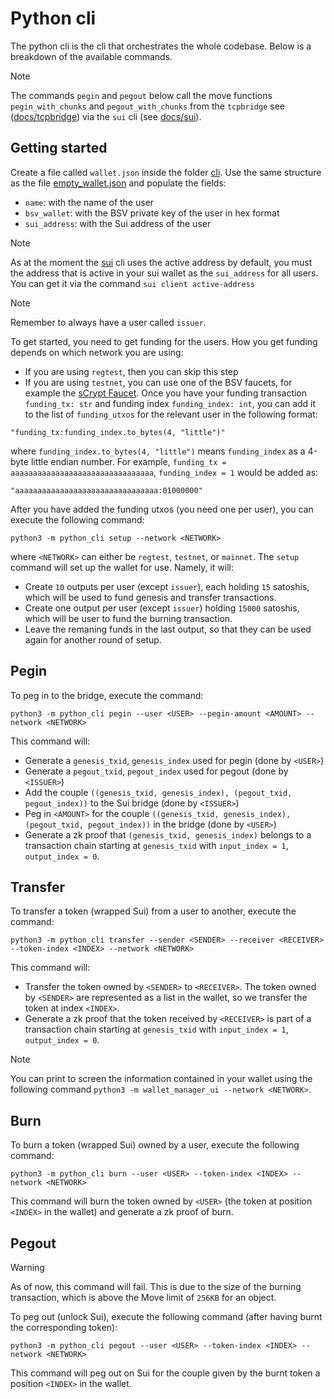 # Python cli

The python cli is the cli that orchestrates the whole codebase.
Below is a breakdown of the available commands.

> [!NOTE]
> The commands `pegin` and `pegout` below call the move functions `pegin_with_chunks` and `pegout_with_chunks` from the `tcpbridge` see ([docs/tcpbridge](tcpbridge.md)) via the `sui` cli (see [docs/sui](./sui.md)).

## Getting started

Create a file called `wallet.json` inside the folder [cli](../cli/).
Use the same structure as the file [empty_wallet.json](../cli/empty_wallet.json) and populate the fields:
- `name`: with the name of the user
- `bsv_wallet`: with the BSV private key of the user in hex format
- `sui_address`: with the Sui address of the user

> [!NOTE]
> As at the moment the [sui](../cli/sui/) cli uses the active address by default, you must the address that is active in your sui wallet as the `sui_address` for all users. You can get it via the command `sui client active-address`

> [!NOTE]
> Remember to always have a user called `issuer`.

To get started, you need to get funding for the users.
How you get funding depends on which network you are using:
- If you are using `regtest`, then you can skip this step
- If you are using `testnet`, you can use one of the BSV faucets, for example the [sCrypt Faucet](https://scrypt.io/faucet).
Once you have your funding transaction `funding_tx: str` and funding index `funding_index: int`, you can add it to the list of `funding_utxos` for the relevant user in the following format:

```
"funding_tx:funding_index.to_bytes(4, "little")"
```

where `funding_index.to_bytes(4, "little")` means `funding_index` as a 4-byte little endian number.
For example, `funding_tx = aaaaaaaaaaaaaaaaaaaaaaaaaaaaaaaa`, `funding_index = 1` would be added as:

```
"aaaaaaaaaaaaaaaaaaaaaaaaaaaaaaaa:01000000"
```

After you have added the funding utxos (you need one per user), you can execute the following command:

```
python3 -m python_cli setup --network <NETWORK>
```

where `<NETWORK>` can either be `regtest`, `testnet`, or `mainnet`.
The `setup` command will set up the wallet for use.
Namely, it will:
- Create `10` outputs per user (except `issuer`), each holding `15` satoshis, which will be used to fund genesis and transfer transactions.
- Create one output per user (except `issuer`) holding `15000` satoshis, which will be user to fund the burning transaction.
- Leave the remaning funds in the last output, so that they can be used again for another round of setup.

## Pegin

To peg in to the bridge, execute the command:

```
python3 -m python_cli pegin --user <USER> --pegin-amount <AMOUNT> --network <NETWORK>
```

This command will:
- Generate a `genesis_txid`, `genesis_index` used for pegin (done by `<USER>`)
- Generate a `pegout_txid`, `pegout_index` used for pegout (done by `<ISSUER>`)
- Add the couple `((genesis_txid, genesis_index), (pegout_txid, pegout_index))` to the Sui bridge (done by `<ISSUER>`)
- Peg in `<AMOUNT>` for the couple `((genesis_txid, genesis_index), (pegout_txid, pegout_index))` in the bridge (done by `<USER>`)
- Generate a zk proof that `(genesis_txid, genesis_index)` belongs to a transaction chain starting at `genesis_txid` with `input_index = 1`, `output_index = 0`.

## Transfer

To transfer a token (wrapped Sui) from a user to another, execute the command:

```
python3 -m python_cli transfer --sender <SENDER> --receiver <RECEIVER> --token-index <INDEX> --network <NETWORK>
```

This command will:
- Transfer the token owned by `<SENDER>` to `<RECEIVER>`.
The token owned by `<SENDER>` are represented as a list in the wallet, so we transfer the token at index `<INDEX>`.
- Generate a zk proof that the token received by `<RECEIVER>` is part of a transaction chain starting at `genesis_txid` with `input_index = 1`, `output_index = 0`.

> [!NOTE]
> You can print to screen the information contained in your wallet using the following command `python3 -m wallet_manager_ui --network <NETWORK>`.

## Burn

To burn a token (wrapped Sui) owned by a user, execute the following command:

```
python3 -m python_cli burn --user <USER> --token-index <INDEX> --network <NETWORK> 
```

This command will burn the token owned by `<USER>` (the token at position `<INDEX>` in the wallet) and generate a zk proof of burn.

## Pegout

> [!WARNING]
> As of now, this command will fail. This is due to the size of the burning transaction, which is above the Move limit of `256KB` for an object.

To peg out (unlock Sui), execute the following command (after having burnt the corresponding token):

```
python3 -m python_cli pegout --user <USER> --token-index <INDEX> --network <NETWORK>
```

This command will peg out on Sui for the couple given by the burnt token a position `<INDEX>` in the wallet.